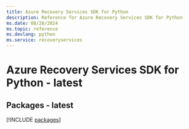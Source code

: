 ```yaml
---
title: Azure Recovery Services SDK for Python
description: Reference for Azure Recovery Services SDK for Python
ms.date: 08/28/2024
ms.topic: reference
ms.devlang: python
ms.service: recoveryservices
---
```

# Azure Recovery Services SDK for Python - latest
## Packages - latest
[!INCLUDE [packages](recovery-services-index.md)]